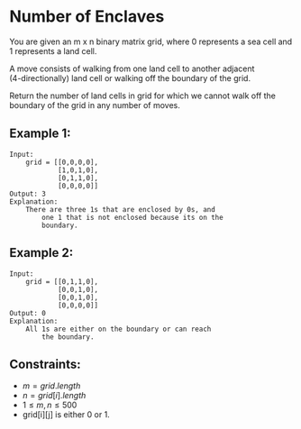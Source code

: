 # Number of Enclaves

You are given an m x n binary matrix grid, where 0 represents a sea cell and  
1 represents a land cell.

A move consists of walking from one land cell to another adjacent  
(4-directionally) land cell or walking off the boundary of the grid.

Return the number of land cells in grid for which we cannot walk off the  
boundary of the grid in any number of moves.

 

## Example 1:

    Input: 
        grid = [[0,0,0,0],
                [1,0,1,0],
                [0,1,1,0],
                [0,0,0,0]]
    Output: 3
    Explanation: 
        There are three 1s that are enclosed by 0s, and 
            one 1 that is not enclosed because its on the 
            boundary.

## Example 2:

    Input: 
        grid = [[0,1,1,0],
                [0,0,1,0],
                [0,0,1,0],
                [0,0,0,0]]
    Output: 0
    Explanation: 
        All 1s are either on the boundary or can reach 
            the boundary.

 

## Constraints:

* $m = grid.length$
* $n = grid[i].length$
* $1 \le m, n \le 500$
* grid[i][j] is either 0 or 1.

